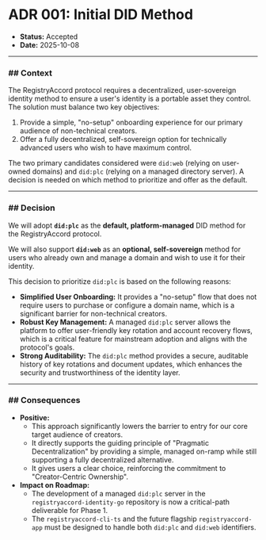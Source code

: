 # ADR 001: Initial DID Method

* **Status:** Accepted
* **Date:** 2025-10-08

---

### ## Context

The RegistryAccord protocol requires a decentralized, user-sovereign identity method to ensure a user's identity is a portable asset they control. The solution must balance two key objectives:
1.  Provide a simple, "no-setup" onboarding experience for our primary audience of non-technical creators.
2.  Offer a fully decentralized, self-sovereign option for technically advanced users who wish to have maximum control.

The two primary candidates considered were `did:web` (relying on user-owned domains) and `did:plc` (relying on a managed directory server). A decision is needed on which method to prioritize and offer as the default.

---

### ## Decision

We will adopt **`did:plc`** as the **default, platform-managed** DID method for the RegistryAccord protocol.

We will also support **`did:web`** as an **optional, self-sovereign** method for users who already own and manage a domain and wish to use it for their identity.

This decision to prioritize `did:plc` is based on the following reasons:

* **Simplified User Onboarding:** It provides a "no-setup" flow that does not require users to purchase or configure a domain name, which is a significant barrier for non-technical creators.
* **Robust Key Management:** A managed `did:plc` server allows the platform to offer user-friendly key rotation and account recovery flows, which is a critical feature for mainstream adoption and aligns with the protocol's goals.
* **Strong Auditability:** The `did:plc` method provides a secure, auditable history of key rotations and document updates, which enhances the security and trustworthiness of the identity layer.

---

### ## Consequences

* **Positive:**
    * This approach significantly lowers the barrier to entry for our core target audience of creators.
    * It directly supports the guiding principle of "Pragmatic Decentralization" by providing a simple, managed on-ramp while still supporting a fully decentralized alternative.
    * It gives users a clear choice, reinforcing the commitment to "Creator-Centric Ownership".
* **Impact on Roadmap:**
    * The development of a managed `did:plc` server in the `registryaccord-identity-go` repository is now a critical-path deliverable for Phase 1.
    * The `registryaccord-cli-ts` and the future flagship `registryaccord-app` must be designed to handle both `did:plc` and `did:web` identifiers.
